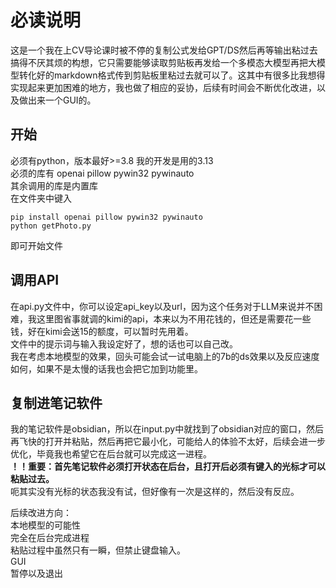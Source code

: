 # 必读说明
这是一个我在上CV导论课时被不停的复制公式发给GPT/DS然后再等输出粘过去搞得不厌其烦的构想，它只需要能够读取剪贴板再发给一个多模态大模型再把大模型转化好的markdown格式传到剪贴板里粘过去就可以了。这其中有很多比我想得实现起来更加困难的地方，我也做了相应的妥协，后续有时间会不断优化改进，以及做出来一个GUI的。  
## 开始
必须有python，版本最好>=3.8  我的开发是用的3.13  
必须的库有 openai pillow  pywin32  pywinauto  
其余调用的库是内置库  
在文件夹中键入
```
pip install openai pillow pywin32 pywinauto
python getPhoto.py
```
即可开始文件
## 调用API
在api.py文件中，你可以设定api_key以及url，因为这个任务对于LLM来说并不困难，我这里图省事就调的kimi的api，本来以为不用花钱的，但还是需要花一些钱，好在kimi会送15的额度，可以暂时先用着。  
文件中的提示词与输入我设定好了，想的话也可以自己改。  
我在考虑本地模型的效果，回头可能会试一试电脑上的7b的ds效果以及反应速度如何，如果不是太慢的话我也会把它加到功能里。  
## 复制进笔记软件
我的笔记软件是obsidian，所以在input.py中就找到了obsidian对应的窗口，然后再飞快的打开并粘贴，然后再把它最小化，可能给人的体验不太好，后续会进一步优化，毕竟我也希望它在后台就可以完成这一进程。  
**！！重要：首先笔记软件必须打开状态在后台，且打开后必须有键入的光标才可以粘贴过去。**  
呃其实没有光标的状态我没有试，但好像有一次是这样的，然后没有反应。  

后续改进方向：  
本地模型的可能性  
完全在后台完成进程  
粘贴过程中虽然只有一瞬，但禁止键盘输入。  
GUI  
暂停以及退出
